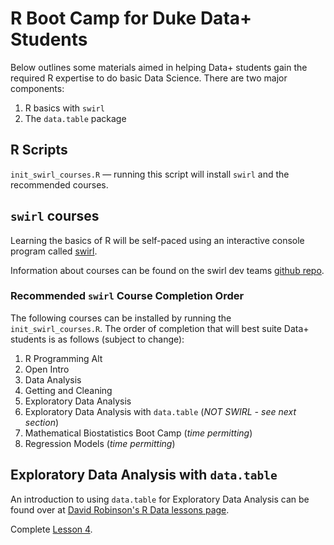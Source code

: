 # R Boot Camp for Duke Data+ Students

Below outlines some materials aimed in helping Data+ students gain the required R expertise to do basic Data Science. There are two major components:

1. R basics with `swirl`
2. The `data.table` package

## R Scripts

`init_swirl_courses.R` — running this script will install `swirl` and the recommended courses.

## `swirl` courses

Learning the basics of R will be self-paced using an interactive console program called [swirl](http://swirlstats.com/). 

Information about courses can be found on the swirl dev teams [github repo](https://github.com/swirldev/swirl_courses#swirl-courses).

### Recommended `swirl` Course Completion Order

The following courses can be installed by running the `init_swirl_courses.R`. The order of completion that will best suite Data+ students is as follows (subject to change):

1. R Programming Alt
4. Open Intro
2. Data Analysis
6. Getting and Cleaning
7. Exploratory Data Analysis
8. Exploratory Data Analysis with `data.table` (*NOT SWIRL - see next section*)
3. Mathematical Biostatistics Boot Camp (*time permitting*)
5. Regression Models (*time permitting*)

## Exploratory Data Analysis with `data.table`

An introduction to using `data.table` for Exploratory Data Analysis can be found over at [David Robinson's R Data lessons page](http://varianceexplained.org/RData/).

Complete [Lesson 4](http://varianceexplained.org/RData/lessons/lesson4/).

